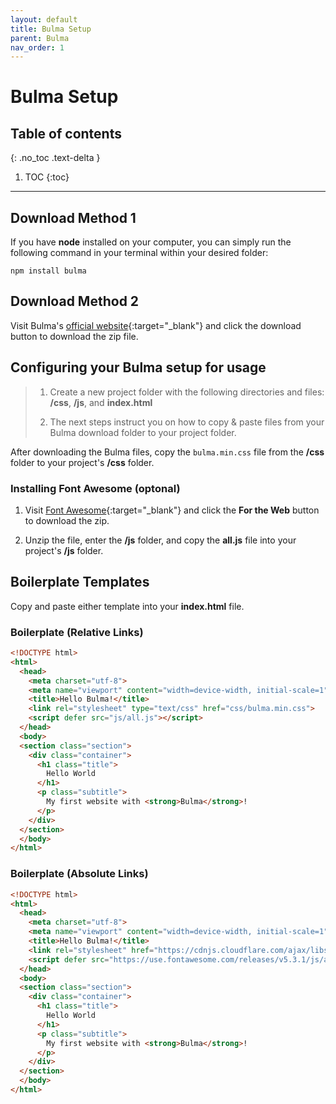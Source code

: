 ```yaml
---
layout: default
title: Bulma Setup
parent: Bulma
nav_order: 1
---
```


# Bulma Setup

## Table of contents
{: .no_toc .text-delta }

1. TOC
{:toc}

---

## Download Method 1

If you have **node** installed on your computer, you can simply run the following command in your terminal within your desired folder:

```
npm install bulma
```

## Download Method 2

Visit Bulma's [official website](https://bulma.io/){:target="_blank"} and click the download button to download the zip file.

## Configuring your Bulma setup for usage

> 1. Create a new project folder with the following directories and files: **/css**, **/js**, and **index.html**
>
> 2. The next steps instruct you on how to copy & paste files from your Bulma download folder to your project folder. 

After downloading the Bulma files, copy the `bulma.min.css` file from the **/css** folder to your project's **/css** folder.

### Installing Font Awesome (optonal)

1. Visit [Font Awesome](http://www.fontawesome.com){:target="_blank"} and click the **For the Web** button to download the zip.

2. Unzip the file, enter the **/js** folder, and copy the **all.js** file into your project's **/js** folder. 

## Boilerplate Templates

Copy and paste either template into your **index.html** file.

### Boilerplate (Relative Links)

```html
<!DOCTYPE html>
<html>
  <head>
    <meta charset="utf-8">
    <meta name="viewport" content="width=device-width, initial-scale=1">
    <title>Hello Bulma!</title>
    <link rel="stylesheet" type="text/css" href="css/bulma.min.css">
    <script defer src="js/all.js"></script>
  </head>
  <body>
  <section class="section">
    <div class="container">
      <h1 class="title">
        Hello World
      </h1>
      <p class="subtitle">
        My first website with <strong>Bulma</strong>!
      </p>
    </div>
  </section>
  </body>
</html>
```

### Boilerplate (Absolute Links)

```html
<!DOCTYPE html>
<html>
  <head>
    <meta charset="utf-8">
    <meta name="viewport" content="width=device-width, initial-scale=1">
    <title>Hello Bulma!</title>
    <link rel="stylesheet" href="https://cdnjs.cloudflare.com/ajax/libs/bulma/0.7.2/css/bulma.min.css">
    <script defer src="https://use.fontawesome.com/releases/v5.3.1/js/all.js"></script>
  </head>
  <body>
  <section class="section">
    <div class="container">
      <h1 class="title">
        Hello World
      </h1>
      <p class="subtitle">
        My first website with <strong>Bulma</strong>!
      </p>
    </div>
  </section>
  </body>
</html>
```